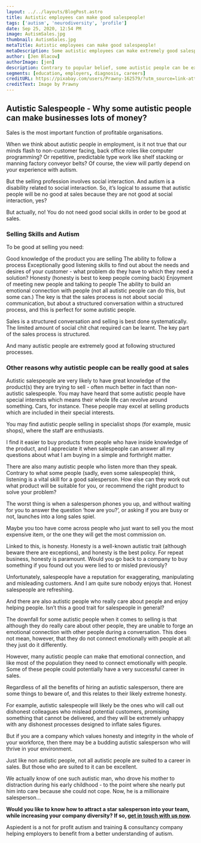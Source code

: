 ```yaml
---
layout: ../../layouts/BlogPost.astro
title: Autistic employees can make good salespeople!
tags: ['autism', 'neurodiversity', 'profile']
date: Sep 25, 2020, 12:54 PM
image: AutismSales.jpg
thumbnail: AutismSales.jpg
metaTitle: Autistic employees can make good salespeople!
metaDescription: Some autistic employees can make extremely good salespeople. Find out why in this article.
author: [Jen Blacow]
authorImage: [jen]
description: Contrary to popular belief, some autistic people can be excellent at selling. This blog explores the how and why around this. 
segments: [education, employers, diagnosis, careers]
creditURL: https://pixabay.com/users/Prawny-162579/?utm_source=link-attribution&utm_medium=referral&utm_campaign=image&utm_content=2055660
creditText: Image by Prawny
---
```

## **Autistic Salespeople - Why some autistic people can make businesses lots of money?**

Sales is the most important function of profitable organisations.

When we think about autistic people in employment, is it not true that our minds flash to non-customer facing, back office roles like computer programming? Or repetitive, predictable type work like shelf stacking or manning factory conveyor belts? Of course, the view will partly depend on your experience with autism.

But the selling profession involves social interaction. And autism is a disability related to social interaction. So, it’s logical to assume that autistic people will be no good at sales because they are not good at social interaction, yes?

But actually, no! You do not need good social skills in order to be good at sales.

### **Selling Skills and Autism**
To be good at selling you need:

Good knowledge of the product you are selling
The ability to follow a process
Exceptionally good listening skills to find out about the needs and desires of your customer - what problem do they have to which they need a solution?
Honesty (honesty is best to keep people coming back)
Enjoyment of meeting new people and talking to people
The ability to build an emotional connection with people (not all autistic people can do this, but some can.)
The key is that the sales process is not about social communication, but about a structured conversation within a structured process, and this is perfect for some autistic people.

Sales is a structured conversation and selling is best done systematically. The limited amount of social chit chat required can be learnt. The key part of the sales process is structured.

And many autistic people are extremely good at following structured processes.

### **Other reasons why autistic people can be really good at sales**
 Autistic salespeople are very likely to have great knowledge of the product(s) they are trying to sell - often much better in fact than non-autistic salespeople. You may have heard that some autistic people have special interests which means their whole life can revolve around something. Cars, for instance. These people may excel at selling products which are included in their special interests.

You may find autistic people selling in specialist shops (for example, music shops), where the staff are enthusiasts.

I find it easier to buy products from people who have inside knowledge of the product, and I appreciate it when salespeople can answer all my questions about what I am buying in a simple and forthright matter.

 There are also many autistic people who listen more than they speak. Contrary to what some people (sadly, even some salespeople) think, listening is a vital skill for a good salesperson. How else can they work out what product will be suitable for you, or recommend the right product to solve your problem?

The worst thing is when a salesperson phones you up, and without waiting for you to answer the question ‘how are you?’, or asking if you are busy or not, launches into a long sales spiel.

Maybe you too have come across people who just want to sell you the most expensive item, or the one they will get the most commission on.

Linked to this, is honesty. Honesty is a well-known autistic trait (although beware there are exceptions), and honesty is the best policy. For repeat business, honesty is paramount. Would you go back to a company to buy something if you found out you were lied to or misled previously?

Unfortunately, salespeople have a reputation for exaggerating, manipulating and misleading customers. And I am quite sure nobody enjoys that. Honest salespeople are refreshing.

And there are also autistic people who really care about people and enjoy helping people. Isn’t this a good trait for salespeople in general?

The downfall for some autistic people when it comes to selling is that although they do really care about other people, they are unable to forge an emotional connection with other people during a conversation. This does not mean, however, that they do not connect emotionally with people at all: they just do it differently.

However, many autistic people can make that emotional connection, and like most of the population they need to connect emotionally with people. Some of these people could potentially have a very successful career in sales.

Regardless of all the benefits of hiring an autistic salesperson, there are some things to beware of, and this relates to their likely extreme honesty.

For example, autistic salespeople will likely be the ones who will call out dishonest colleagues who mislead potential customers, promising something that cannot be delivered, and they will be extremely unhappy with any dishonest processes designed to inflate sales figures.

But if you are a company which values honesty and integrity in the whole of your workforce, then there may be a budding autistic salesperson who will thrive in your environment.

Just like non autistic people, not all autistic people are suited to a career in sales. But those who are suited to it can be excellent.

We actually know of one such autistic man, who drove his mother to distraction during his early childhood - to the point where she nearly put him into care because she could not cope. Now, he is a millionaire salesperson…

**Would you like to know how to attract a star salesperson into your team, while increasing your company diversity? If so, [get in touch with us now](/contact).**

Aspiedent is a not for profit autism and training & consultancy company helping employers to benefit from a better understanding of autism.